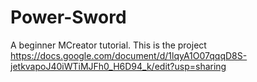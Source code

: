 # Power-Sword
A beginner MCreator tutorial.
This is the project https://docs.google.com/document/d/1lqyA1O07qqqD8S-jetkvapoJ40iWTiMJFh0_H6D94_k/edit?usp=sharing
